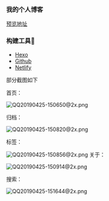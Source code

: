 ###  我的个人博客



[预览地址](<https://xieyezi.netlify.com/>)

###  构建工具🔨

- [Hexo](<https://hexo.io/zh-cn/index.html>)
- [Github](<https://github.com/>)
- [Netlify](<https://www.netlify.com/>)

部分截图如下

首页：

![QQ20190425-150650@2x.png](https://i.loli.net/2019/04/25/5cc15cb4d485a.png)

归档：

![QQ20190425-150820@2x.png](https://i.loli.net/2019/04/25/5cc15f784c0ba.png)

标签：

![QQ20190425-150856@2x.png](https://i.loli.net/2019/04/25/5cc15f7890560.png)
关于：

![QQ20190425-150914@2x.png](https://i.loli.net/2019/04/25/5cc15f7e49ff4.png)

搜索：

![QQ20190425-151644@2x.png](https://i.loli.net/2019/04/25/5cc15f7e9e358.png)